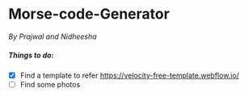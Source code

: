 # Morse-code-Generator

<i>By Prajwal and Nidheesha</i>

##### Things to do:
- [x] Find a template to refer https://velocity-free-template.webflow.io/
- [ ] Find some photos
